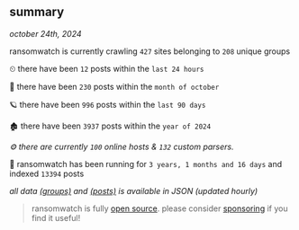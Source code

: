 
## summary
_october 24th, 2024_

ransomwatch is currently crawling `427` sites belonging to `208` unique groups

⏲ there have been `12` posts within the `last 24 hours`

🦈 there have been `230` posts within the `month of october`

🪐 there have been `996` posts within the `last 90 days`

🏚 there have been `3937` posts within the `year of 2024`

_⚙️ there are currently `100` online hosts & `132` custom parsers._

🦕 ransomwatch has been running for `3 years, 1 months and 16 days` and indexed `13394` posts

_all data  [(groups)](http://ransomwhat.telemetry.ltd/groups) and [(posts)](http://ransomwhat.telemetry.ltd/posts) is available in JSON (updated hourly)_

> ransomwatch is fully [open source](https://github.com/joshhighet/ransomwatch#ransomwatch--). please consider [sponsoring](https://github.com/sponsors/joshhighet) if you find it useful!
